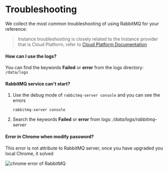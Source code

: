# Troubleshooting

We collect the most common troubleshooting of using RabbitMQ for your reference:

> Instance troubleshooting is closely related to the Instance provider that is Cloud Platform, refer to [Cloud Platform Documentation](https://support.websoft9.com/docs/faq/tech-instance.html)

#### How can I use the logs?

You can find the keywords **Failed** or **error** from the logs directory: `/data/logs`

#### RabbitMQ service can't start?

1. Use the debug mode of `rabbitmq-server console` and you can see the errors
   ```
   rabbitmq-server console
   ```
2. Search the keywords **Failed** or **error** from logs: */data/logs/rabbitmq-server*

#### Error in Chrome when modify password?

This error is not attribute to RabbitMQ server, once you have upgraded you local Chrome, it solved

![chrome error of RabbitMQ](https://libs.websoft9.com/Websoft9/DocsPicture/zh/rabbitmq/rabbitmq-chromeerror-websoft9.png)

